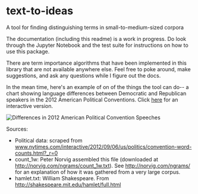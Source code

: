 # text-to-ideas
A tool for finding distinguishing terms in small-to-medium-sized corpora

The documentation (including this readme) is a work in progress.  Do look through the Jupyter Notebook and the test suite for instructions on how to use this package.

There are term importance algorithms that have been implemented in this library that are not available anywhere else.  Feel free to poke around, make suggestions, and ask any questions while I figure out the docs.

In the mean time, here's an example of on of the things the tool can do-- a chart showing language differences between Democratic and Republican speakers in the 2012 American Political Conventions.  Click [here](https://jasonkessler.github.io/fig.html) for an interactive version.


![Differences in 2012 American Political Convention Speeches](https://raw.githubusercontent.com/JasonKessler/text-to-ideas/master/screen_shot.png)

Sources:
* Political data: scraped from www.nytimes.com/interactive/2012/09/06/us/politics/convention-word-counts.html?_r=0
* count_1w: Peter Norvig assembled this file (downloaded at http://norvig.com/ngrams/count_1w.txt). See http://norvig.com/ngrams/ for an explanation of how it was gathered from a very large corpus.
* hamlet.txt: William Shakespeare. From http://shakespeare.mit.edu/hamlet/full.html
